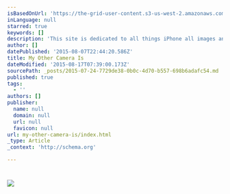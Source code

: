 ```yaml
---
isBasedOnUrl: 'https://the-grid-user-content.s3-us-west-2.amazonaws.com/482caa18-8dd6-494e-b7e6-1ae9d14e4a07.gif'
inLanguage: null
starred: true
keywords: []
description: 'This site is dedicated to all things iPhone all images and video was taken with an iPhone 6+. This site was published and built on the iPhone 6+ using The Grid iOS app. The Grid has created new programming language for layout design harnessing the power of A.I. for a pragmatic design of feed-based layouts.  '
author: []
datePublished: '2015-08-07T22:44:20.586Z'
title: My Other Camera Is
dateModified: '2015-08-17T07:39:00.173Z'
sourcePath: _posts/2015-07-24-7729de38-0b0c-4d70-b557-698b6adafc54.md
published: true
tags:
  - ''
authors: []
publisher:
  name: null
  domain: null
  url: null
  favicon: null
url: my-other-camera-is/index.html
_type: Article
_context: 'http://schema.org'

---
```

# ![](https://the-grid-user-content.s3-us-west-2.amazonaws.com/482caa18-8dd6-494e-b7e6-1ae9d14e4a07.gif)